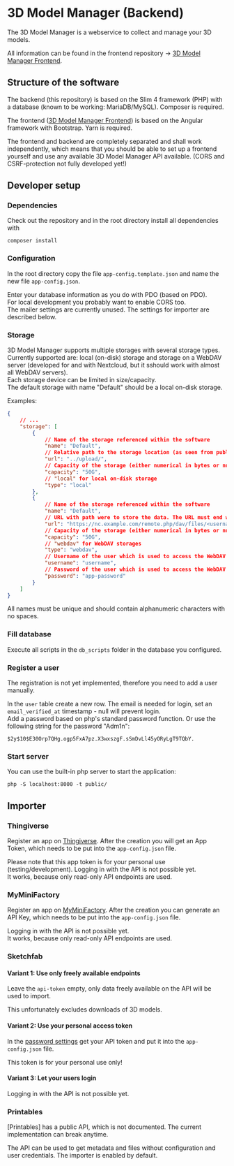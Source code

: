 # 3D Model Manager (Backend)
The 3D Model Manager is a webservice to collect and manage your 3D models.

All information can be found in the frontend repository → [3D Model Manager Frontend](https://github.com/Micky261/3d-model-manager-frontend).

## Structure of the software
The backend (this repository) is based on the Slim 4 framework (PHP) with a database (known to be working: MariaDB/MySQL). Composer is required.

The frontend ([3D Model Manager Frontend](https://github.com/Micky261/3d-model-manager-frontend)) is based on the Angular framework with Bootstrap. Yarn is required.

The frontend and backend are completely separated and shall work independently, which means that you should be able to set up a frontend yourself and use any available 3D Model Manager API available. (CORS and CSRF-protection not fully developed yet!)

## Developer setup
### Dependencies
Check out the repository and in the root directory install all dependencies with
```shell
composer install
```

### Configuration
In the root directory copy the file `app-config.template.json` and name the new file `app-config.json`.

Enter your database information as you do with PDO (based on PDO).<br />
For local development you probably want to enable CORS too.<br />
The mailer settings are currently unused. The settings for importer are described below.

### Storage
3D Model Manager supports multiple storages with several storage types. Currently supported are: local (on-disk) storage and storage on a WebDAV server (developed for and with Nextcloud, but it sshould work with almost all WebDAV servers).<br />
Each storage device can be limited in size/capacity.<br />
The default storage with name "Default" should be a local on-disk storage.

Examples:

```json
{
    // ...
    "storage": [
        {
            // Name of the storage referenced within the software
            "name": "Default",
            // Relative path to the storage location (as seen from public/ folder!)
            "url": "../upload/",
            // Capacity of the storage (either numerical in bytes or numerical with a magnitude (B=Byte, K=Kilobyte, M=Megabyte, G=Gigabyte, T=Terabyte)
            "capacity": "50G",
            // "local" for local on-disk storage
            "type": "local"
        },
        {
            // Name of the storage referenced within the software
            "name": "Default",
            // URL with path were to store the data. The URL must end with a slash "/".
            "url": "https://nc.example.com/remote.php/dav/files/<username>/<path to subfolder>/",
            // Capacity of the storage (either numerical in bytes or numerical with a magnitude (B=Byte, K=Kilobyte, M=Megabyte, G=Gigabyte, T=Terabyte)
            "capacity": "50G",
            // "webdav" for WebDAV storages
            "type": "webdav",
            // Username of the user which is used to access the WebDAV server. It's strongly adviced to create a new user for this software.
            "username": "username",
            // Password of the user which is used to access the WebDAV server. It's strongly adivced to use an app password and not the regular account password!
            "password": "app-password"
        }
    ]
}
```

All names must be unique and should contain alphanumeric characters with no spaces.

### Fill database
Execute all scripts in the `db_scripts` folder in the database you configured.

### Register a user
The registration is not yet implemented, therefore you need to add a user manually.

In the `user` table create a new row. The email is needed for login, set an `email_verified_at` timestamp - null will prevent login.<br />
Add a password based on php's standard password function.
Or use the following string for the password "Adm1n":
```
$2y$10$E30Orp7QHg.ogp5FxA7pz.X3wxszgF.sSmDvLl45yORyLgT9TQbY.
```

### Start server
You can use the built-in php server to start the application:
```shell
php -S localhost:8000 -t public/
```

## Importer
### Thingiverse
Register an app on [Thingiverse](https://www.thingiverse.com/apps/create). After the creation you will get an App Token, which needs to be put into the `app-config.json` file.

Please note that this app token is for your personal use (testing/development). Logging in with the API is not possible yet.<br />
It works, because only read-only API endpoints are used.

### MyMiniFactory
Register an app on [MyMiniFactory](https://www.myminifactory.com/settings/developer/application). After the creation you can generate an API Key, which needs to be put into the `app-config.json` file.

Logging in with the API is not possible yet.<br />
It works, because only read-only API endpoints are used.

### Sketchfab
#### Variant 1: Use only freely available endpoints
Leave the `api-token` empty, only data freely available on the API will be used to import.

This unfortunately excludes downloads of 3D models.

#### Variant 2: Use your personal access token
In the [password settings](https://sketchfab.com/settings/password) get your API token and put it into the `app-config.json` file.

This token is for your personal use only!

#### Variant 3: Let your users login
Logging in with the API is not possible yet.

### Printables
[Printables] has a public API, which is not documented. The current implementation can break anytime.

The API can be used to get metadata and files without configuration and user credentials. The importer is enabled by default.
